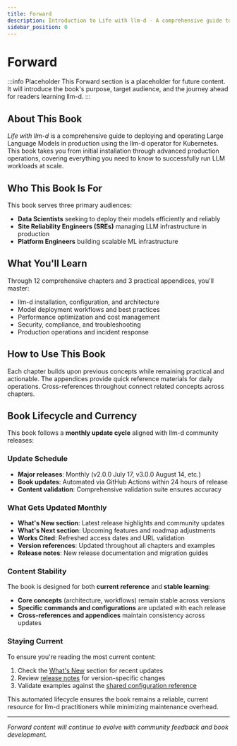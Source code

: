 ```yaml
---
title: Forward
description: Introduction to Life with llm-d - A comprehensive guide to LLM deployment operations
sidebar_position: 0
---
```


# Forward

:::info Placeholder
This Forward section is a placeholder for future content. It will introduce the book's purpose, target audience, and the journey ahead for readers learning llm-d.
:::

## About This Book

*Life with llm-d* is a comprehensive guide to deploying and operating Large Language Models in production using the llm-d operator for Kubernetes. This book takes you from initial installation through advanced production operations, covering everything you need to know to successfully run LLM workloads at scale.

## Who This Book Is For

This book serves three primary audiences:

- **Data Scientists** seeking to deploy their models efficiently and reliably
- **Site Reliability Engineers (SREs)** managing LLM infrastructure in production
- **Platform Engineers** building scalable ML infrastructure

## What You'll Learn

Through 12 comprehensive chapters and 3 practical appendices, you'll master:

- llm-d installation, configuration, and architecture
- Model deployment workflows and best practices
- Performance optimization and cost management
- Security, compliance, and troubleshooting
- Production operations and incident response

## How to Use This Book

Each chapter builds upon previous concepts while remaining practical and actionable. The appendices provide quick reference materials for daily operations. Cross-references throughout connect related concepts across chapters.

## Book Lifecycle and Currency

This book follows a **monthly update cycle** aligned with llm-d community releases:

### Update Schedule
- **Major releases**: Monthly (v2.0.0 July 17, v3.0.0 August 14, etc.)
- **Book updates**: Automated via GitHub Actions within 24 hours of release
- **Content validation**: Comprehensive validation suite ensures accuracy

### What Gets Updated Monthly
- **What's New section**: Latest release highlights and community updates
- **What's Next section**: Upcoming features and roadmap adjustments  
- **Works Cited**: Refreshed access dates and URL validation
- **Version references**: Updated throughout all chapters and examples
- **Release notes**: New release documentation and migration guides

### Content Stability
The book is designed for both **current reference** and **stable learning**:
- **Core concepts** (architecture, workflows) remain stable across versions
- **Specific commands and configurations** are updated with each release
- **Cross-references and appendices** maintain consistency across updates

### Staying Current
To ensure you're reading the most current content:
1. Check the [What's New](./00-whats-new.md) section for recent updates
2. Review [release notes](./release-notes/) for version-specific changes
3. Validate examples against the [shared configuration reference](./appendix/shared-config.md)

This automated lifecycle ensures the book remains a reliable, current resource for llm-d practitioners while minimizing maintenance overhead.

---

*Forward content will continue to evolve with community feedback and book development.*